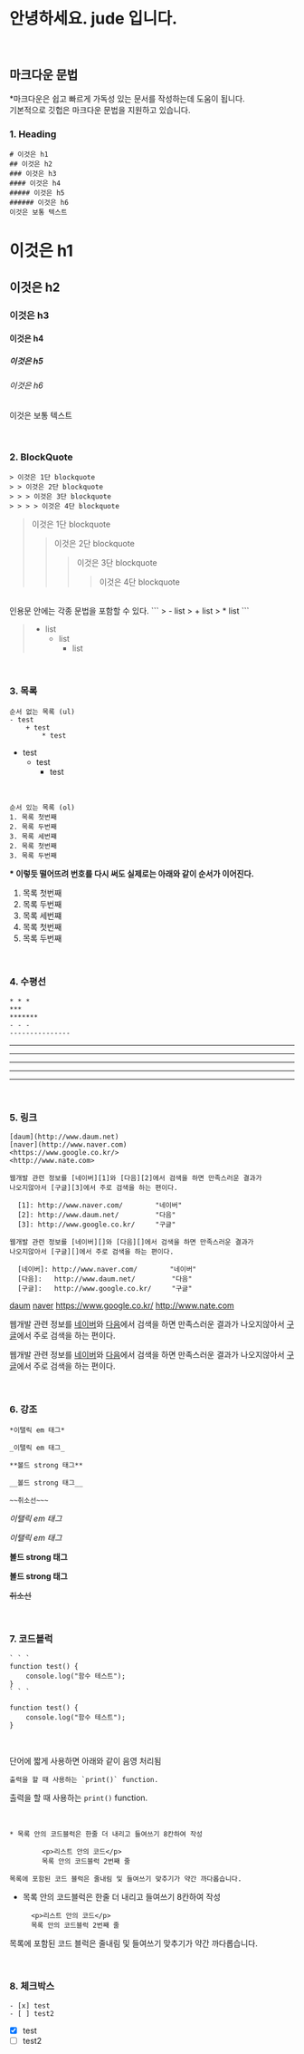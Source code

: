 # 안녕하세요. jude 입니다.
<br>

## 마크다운 문법
*마크다운은 쉽고 빠르게 가독성 있는 문서를 작성하는데 도움이 됩니다.<br>
기본적으로 깃헙은 마크다운 문법을 지원하고 있습니다.

### 1. Heading
```
# 이것은 h1
## 이것은 h2
### 이것은 h3
#### 이것은 h4
##### 이것은 h5
###### 이것은 h6
이것은 보통 텍스트
```
# 이것은 h1
## 이것은 h2
### 이것은 h3
#### 이것은 h4
##### 이것은 h5
###### 이것은 h6
이것은 보통 텍스트

<br>

### 2. BlockQuote
```
> 이것은 1단 blockquote
> > 이것은 2단 blockquote
> > > 이것은 3단 blockquote
> > > > 이것은 4단 blockquote
```

> 이것은 1단 blockquote
> > 이것은 2단 blockquote
> > > 이것은 3단 blockquote
> > > > 이것은 4단 blockquote

<br>
인용문 안에는 각종 문법을 포함할 수 있다.
```
> - list
>   + list
>     * list
```

> - list
>   + list
>     * list

<br>

### 3. 목록
```
순서 없는 목록 (ul)
- test
    + test
        * test
```

- test
    + test
        * test

<br>

```
순서 있는 목록 (ol)
1. 목록 첫번째
2. 목록 두번째
3. 목록 세번쨰
2. 목록 첫번째
3. 목록 두번째
```

__* 이렇듯 떨어뜨려 번호를 다시 써도 실제로는 아래와 같이 순서가 이어진다.__

1. 목록 첫번째
2. 목록 두번째
3. 목록 세번쨰
2. 목록 첫번째
3. 목록 두번째

<br>

### 4. 수평선
```
* * *
***
*******
- - -
---------------
```

* * *

***

********

- - -

-----------

<br>

### 5. 링크
```
[daum](http://www.daum.net)
[naver](http://www.naver.com)
<https://www.google.co.kr/>
<http://www.nate.com>

웹개발 관련 정보를 [네이버][1]와 [다음][2]에서 검색을 하면 만족스러운 결과가
나오지않아서 [구글][3]에서 주로 검색을 하는 편이다.

  [1]: http://www.naver.com/        "네이버"
  [2]: http://www.daum.net/         "다음"
  [3]: http://www.google.co.kr/     "구글"

웹개발 관련 정보를 [네이버][]와 [다음][]에서 검색을 하면 만족스러운 결과가
나오지않아서 [구글][]에서 주로 검색을 하는 편이다.

  [네이버]: http://www.naver.com/        "네이버"
  [다음]:   http://www.daum.net/         "다음"
  [구글]:   http://www.google.co.kr/     "구글"

```

[daum](http://www.daum.net)
[naver](http://www.naver.com)
<https://www.google.co.kr/>
<http://www.nate.com>

웹개발 관련 정보를 [네이버][1]와 [다음][2]에서 검색을 하면 만족스러운 결과가
나오지않아서 [구글][3]에서 주로 검색을 하는 편이다.

  [1]: http://www.naver.com/        "네이버"
  [2]: http://www.daum.net/         "다음"
  [3]: http://www.google.co.kr/     "구글"

웹개발 관련 정보를 [네이버][]와 [다음][]에서 검색을 하면 만족스러운 결과가
나오지않아서 [구글][]에서 주로 검색을 하는 편이다.

  [네이버]: http://www.naver.com/        "네이버"
  [다음]:   http://www.daum.net/         "다음"
  [구글]:   http://www.google.co.kr/     "구글"

<br>

### 6. 강조

```
*이탤릭 em 태그*

_이탤릭 em 태그_

**볼드 strong 태그**

__볼드 strong 태그__

~~취소선~~~
```

*이탤릭 em 태그*

_이탤릭 em 태그_

**볼드 strong 태그**

__볼드 strong 태그__

~~취소선~~

<br>

### 7. 코드블럭

```
` ` `
function test() {
    console.log("함수 테스트");
}
` ` `
```

```
function test() {
    console.log("함수 테스트");
}
```

<br>

단어에 짧게 사용하면 아래와 같이 음영 처리됨<br>
```
출력을 할 때 사용하는 `print()` function.
```
출력을 할 때 사용하는 `print()` function.

<br>

```
* 목록 안의 코드블럭은 한줄 더 내리고 들여쓰기 8칸하여 작성

        <p>리스트 안의 코드</p>
        목록 안의 코드블럭 2번째 줄

목록에 포함된 코드 블럭은 줄내림 및 들여쓰기 맞추기가 약간 까다롭습니다.
```

* 목록 안의 코드블럭은 한줄 더 내리고 들여쓰기 8칸하여 작성

        <p>리스트 안의 코드</p>
        목록 안의 코드블럭 2번째 줄

목록에 포함된 코드 블럭은 줄내림 및 들여쓰기 맞추기가 약간 까다롭습니다.

<br>

### 8. 체크박스

```
- [x] test
- [ ] test2
```

- [x] test
- [ ] test2